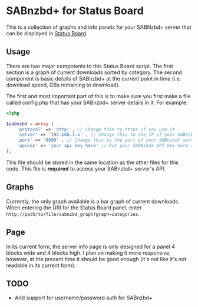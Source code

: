 # SABnzbd+ for Status Board
This is a collection of graphs and info panels for your SABNzbd+ server that can be displayed in [Status Board](http://panic.com/statusboard/).

## Usage
There are two major compotents to this Status Board script.  The first section is a graph of current downloads sorted by category.  The second component is basic details of SABnzbd+ at the current point in time (i.e. download speed, GBs remaining to download).

The first and most important part of this is to make sure you first make a file called config.php that has your SABnzbd+ server details in it.  For example:

```php
<?php

$sabnzbd = array (
	'protocol' => 'http' , // Change this to https if you use it
	'server' => '192.168.1.x' , // Change this to the IP of your SABnzbd+ server
	'port' => '8080' , // Change this to the port of your SABnzbd+ server
	'apikey' => 'your api key here' // Put your SABNzbd+ API key here (not NZB key)
);
```

This file should be stored in the same location as the other files for this code.  This file is __required__ to access your SABnzbd+ server's API.

## Graphs
Currently, the only graph available is a bar graph of current downloads.  When entering the URI for the Status Board panel, enter ```http://path/to/file/sabnzbd_graph?graph=categories```.

## Page
In its current form, the server info page is only designed for a panel 4 blocks wide and 4 blocks high.  I plan on making it more responsive, however, at the present time it should be good enough (it's not like it's not readable in its current form).

## TODO
- Add support for username/password auth for SABnzbd+
